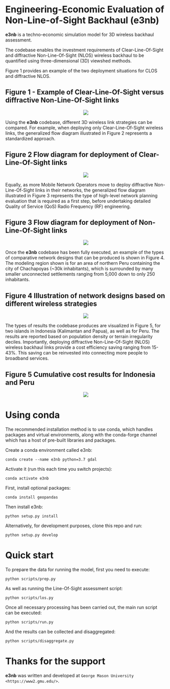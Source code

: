 Engineering-Economic Evaluation of Non-Line-of-Sight Backhaul (e3nb)
====

**e3nb** is a techno-economic simulation model for 3D wireless backhaul assessment.

The codebase enables the investment requirements of Clear-Line-Of-Sight and diffractive
Non-Line-Of-Sight (NLOS) wireless backhaul to be quantified using three-dimensional (3D)
viewshed methods.

Figure 1 provides an example of the two deployment situations for CLOS and diffractive
NLOS.

## Figure 1 - Example of Clear-Line-Of-Sight versus diffractive Non-Line-Of-Sight links

<p align="center">
  <img src="/figures/clos_vs_nlos.PNG" />
</p>

Using the **e3nb** codebase, different 3D wireless link strategies can be compared.
For example, when deploying only Clear-Line-Of-Sight wireless links, the generalized
flow diagram illustrated in Figure 2 represents a standardized approach.

## Figure 2 Flow diagram for deployment of Clear-Line-Of-Sight links

<p align="center">
  <img src="/figures/clos_flow.PNG" />
</p>

Equally, as more Mobile Network Operators move to deploy diffractive Non-Line-Of-Sight
links in their networks, the generalized flow diagram illustrated in Figure 3 represents
the type of high-level network planning evaluation that is required as a first step,
before undertaking detailed Quality of Service (QoS) Radio Frequency (RF) engineering.

## Figure 3 Flow diagram for deployment of Non-Line-Of-Sight links

<p align="center">
  <img src="/figures/nlos_flow.PNG" />
</p>

Once the **e3nb** codebase has been fully executed, an example of the types of
comparative network designs that can be produced is shown in Figure 4. The modeling
region shown is for an area of northern Peru containing the city of Chachapoyas (~30k inhabitants), which is surrounded by many smaller unconnected settlements ranging from 5,000 down to only 250 inhabitants.

## Figure 4 Illustration of network designs based on different wireless strategies

<p align="center">
  <img src="/figures/network_plot.png" />
</p>

The types of results the codebase produces are visualized in Figure 5, for two islands
in Indonesia (Kalimantan and Papua), as well as for Peru. The results are reported based
on population density or terrain irregularity deciles. Importantly, deploying diffractive
Non-Line-Of-Sight (NLOS) wireless backhaul links provide a cost efficiency saving ranging
from 15-43%. This saving can be reinvested into connecting more people to broadband
services.

## Figure 5 Cumulative cost results for Indonesia and Peru

<p align="center">
  <img src="/figures/results_panel.png" />
</p>

Using conda
==========

The recommended installation method is to use conda, which handles packages and virtual
environments, along with the conda-forge channel which has a host of pre-built libraries and
packages.

Create a conda environment called e3nb:

    conda create --name e3nb python=3.7 gdal

Activate it (run this each time you switch projects):

    conda activate e3nb

First, install optional packages:

    conda install geopandas

Then install e3nb:

    python setup.py install

Alternatively, for development purposes, clone this repo and run:

    python setup.py develop


Quick start
===========

To prepare the data for running the model, first you need to execute:

    python scripts/prep.py

As well as running the Line-Of-Sight assessment script:

    python scripts/los.py

Once all necessary processing has been carried out, the main run script can be executed:

    python scripts/run.py

And the results can be collected and disaggregated:

    python scripts/disaggregate.py


Thanks for the support
======================

**e3nb** was written and developed at `George Mason University <https://www2.gmu.edu/>`.
